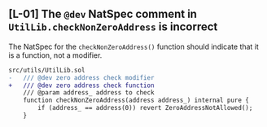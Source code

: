 ## [L-01] The `@dev` NatSpec comment in `UtilLib.checkNonZeroAddress` is incorrect
The NatSpec for the `checkNonZeroAddress()` function should indicate that it is a function, not a modifier.
````diff
src/utils/UtilLib.sol
-   /// @dev zero address check modifier
+   /// @dev zero address check function
    /// @param address_ address to check
    function checkNonZeroAddress(address address_) internal pure {
        if (address_ == address(0)) revert ZeroAddressNotAllowed();
    }
````
